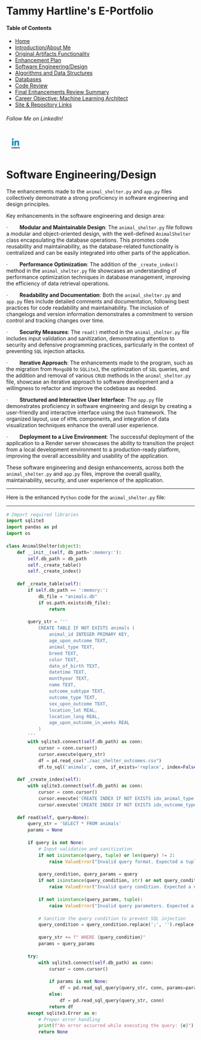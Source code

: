 <!-- software-engineering-and-design.md -->

# Tammy Hartline's E-Portfolio

#### Table of Contents

- [Home](/index.md/)
- [Introduction/About Me](/intro.md/)
- [Original Artifacts Functionality](/original-artifact-functionality.md/)
- [Enhancement Plan](/enhancement-plan.md/)
- [Software Engineering/Design](/software-engineering-and-design.md/)
- [Algorithms and Data Structures](/algorithms-and-data-structures.md/)
- [Databases](/databases.md/)
- [Code Review](/code-review.md/)
- [Final Enhancements Review Summary](/final-enhancements-review-summary.md/)
- [Career Objective: Machine Learning Architect](/career-objective.md)
- [Site & Repository Links](/site-and-repo-links.md/)

###### Follow Me on LinkedIn!
<a href="https://www.linkedin.com/in/tammy-hartline-91981266/"><img src="linkedin.jpg" width="50" height="50" alt="LinkedIn Logo"></a>

# Software Engineering/Design

The enhancements made to the `animal_shelter.py` and `app.py` files collectively demonstrate a strong proficiency in software engineering and design principles.

Key enhancements in the software engineering and design area:

·        **Modular and Maintainable Design**: The `animal_shelter.py` file follows a modular and object-oriented design, with the well-defined `AnimalShelter` class encapsulating the database operations. This promotes code reusability and maintainability, as the database-related functionality is centralized and can be easily integrated into other parts of the application.

·        **Performance Optimization**: The addition of the `_create_index()` method in the `animal_shelter.py` file showcases an understanding of performance optimization techniques in database management, improving the efficiency of data retrieval operations.

·        **Readability and Documentation**: Both the `animal_shelter.py` and `app.py` files include detailed comments and documentation, following best practices for code readability and maintainability. The inclusion of changelogs and version information demonstrates a commitment to version control and tracking changes over time.

·        **Security Measures**: The `read()` method in the `animal_shelter.py` file includes input validation and sanitization, demonstrating attention to security and defensive programming practices, particularly in the context of preventing `SQL` injection attacks.

·        **Iterative Approach**: The enhancements made to the program, such as the migration from `MongoDB` to `SQLite3`, the optimization of `SQL` queries, and the addition and removal of various `CRUD` methods in the `animal_shelter.py` file, showcase an iterative approach to software development and a willingness to refactor and improve the codebase as needed.

·        **Structured and Interactive User Interface**: The `app.py` file demonstrates proficiency in software engineering and design by creating a user-friendly and interactive interface using the `Dash` framework. The organized layout, use of `HTML` components, and integration of data visualization techniques enhance the overall user experience.

·        **Deployment to a Live Environment**: The successful deployment of the application to a Render server showcases the ability to transition the project from a local development environment to a production-ready platform, improving the overall accessibility and usability of the application.

These software engineering and design enhancements, across both the `animal_shelter.py` and `app.py` files, improve the overall quality, maintainability, security, and user experience of the application.

---

Here is the enhanced `Python` code for the `animal_shelter.py` file:

---
``` python
# Import required libraries
import sqlite3
import pandas as pd
import os

class AnimalShelter(object):
    def __init__(self, db_path=':memory:'):
        self.db_path = db_path
        self._create_table()
        self._create_index()

    def _create_table(self):
        if self.db_path == ':memory:':
            db_file = "animals.db"
            if os.path.exists(db_file):
                return

        query_str = '''
            CREATE TABLE IF NOT EXISTS animals (
                animal_id INTEGER PRIMARY KEY,
                age_upon_outcome TEXT,
                animal_type TEXT,
                breed TEXT,
                color TEXT,
                date_of_birth TEXT,
                datetime TEXT,
                monthyear TEXT,
                name TEXT,
                outcome_subtype TEXT,
                outcome_type TEXT,
                sex_upon_outcome TEXT,
                location_lat REAL,
                location_long REAL,
                age_upon_outcome_in_weeks REAL
            )
        '''
        with sqlite3.connect(self.db_path) as conn:
            cursor = conn.cursor()
            cursor.execute(query_str)
            df = pd.read_csv("./aac_shelter_outcomes.csv")
            df.to_sql('animals', conn, if_exists='replace', index=False)

    def _create_index(self):
        with sqlite3.connect(self.db_path) as conn:
            cursor = conn.cursor()
            cursor.execute('CREATE INDEX IF NOT EXISTS idx_animal_type ON animals (animal_type)')
            cursor.execute('CREATE INDEX IF NOT EXISTS idx_outcome_type ON animals (outcome_type)')

    def read(self, query=None):
        query_str = 'SELECT * FROM animals'
        params = None

        if query is not None:
            # Input validation and sanitization
            if not isinstance(query, tuple) or len(query) != 2:
                raise ValueError("Invalid query format. Expected a tuple of length 2.")
            
            query_condition, query_params = query
            if not isinstance(query_condition, str) or not query_condition.strip():
                raise ValueError("Invalid query condition. Expected a non-empty string.")
            
            if not isinstance(query_params, tuple):
                raise ValueError("Invalid query parameters. Expected a tuple.")
            
            # Sanitize the query condition to prevent SQL injection
            query_condition = query_condition.replace(';', '').replace('--', '')
            
            query_str += f" WHERE {query_condition}"
            params = query_params

        try:
            with sqlite3.connect(self.db_path) as conn:
                cursor = conn.cursor()

                if params is not None:
                    df = pd.read_sql_query(query_str, conn, params=params)
                else:
                    df = pd.read_sql_query(query_str, conn)
                return df
        except sqlite3.Error as e:
            # Proper error handling
            print(f"An error occurred while executing the query: {e}")
            return None
```
